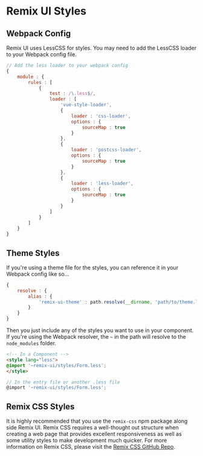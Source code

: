 # Remix UI Styles

## Webpack Config
Remix UI uses LessCSS for styles. You may need to add the LessCSS loader to your Webpack config file.
```js
// Add the less loader to your webpack config
{
    module : {
        rules : [
            {
                test : /\.less$/,
                loader : [
                    'vue-style-loader',
                    {
                        loader : 'css-loader',
                        options : {
                            sourceMap : true
                        }
                    },
                    {
                        loader : 'postcss-loader',
                        options : {
                            sourceMap : true
                        }
                    },
                    {
                        loader : 'less-loader',
                        options : {
                            sourceMap : true
                        }
                    }
                ]
            }
        ]
    }
}
```

## Theme Styles
If you're using a theme file for the styles, you can reference it in your Webpack config like so...
```js
{
    resolve : {
        alias : {
            'remix-ui-theme' : path.resolve(__dirname, 'path/to/theme.less')
        }
    }
}
```

Then you just include any of the styles you want to use in your component. If you're using the Webpack resolver, the `~` in the path will resolve to the `node_modules` folder.
```html
<!-- In a Component -->
<style lang="less">
@import '~remix-ui/styles/Form.less';
</style>
```
```js
// In the entry file or another .less file
@import '~remix-ui/styles/Form.less';
````

## Remix CSS Styles
It is highly recommended that you use the `remix-css` npm package along side Remix UI. Remix CSS requires a well-thought out structure when creating a web page that provides excellent responsiveness as well as some utility styles to make development much quicker. For more information on Remix CSS, please visit the [Remix CSS GitHub Repo](https://github.com/RonnieSan/remix-css).